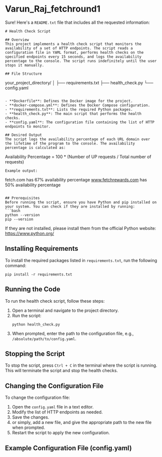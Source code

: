 # Varun_Raj_fetchround1
Sure! Here's a `README.txt` file that includes all the requested information:

```
# Health Check Script

## Overview
This project implements a health check script that monitors the availability of a set of HTTP endpoints. The script reads a configuration file in YAML format, performs health checks on the specified endpoints every 15 seconds, and logs the availability percentage to the console. The script runs indefinitely until the user stops it manually.

## File Structure
```
your_project_directory/
│
├── requirements.txt
├── health_check.py
└── config.yaml
```

- **Dockerfile**: Defines the Docker image for the project.
- **docker-compose.yml**: Defines the Docker Compose configuration.
- **requirements.txt**: Lists the required Python packages.
- **health_check.py**: The main script that performs the health checks.
- **config.yaml**: The configuration file containing the list of HTTP endpoints to monitor.

## Desired Output
The script logs the availability percentage of each URL domain over the lifetime of the program to the console. The availability percentage is calculated as:
```
Availability Percentage = 100 * (Number of UP requests / Total number of requests)
```
Example output:
```
fetch.com has 67% availability percentage
www.fetchrewards.com has 50% availability percentage
```

## Prerequisites
Before running the script, ensure you have Python and pip installed on your system. You can check if they are installed by running:
```bash
python --version
pip --version
```
If they are not installed, please install them from the official Python website: https://www.python.org/

## Installing Requirements
To install the required packages listed in `requirements.txt`, run the following command:
```
pip install -r requirements.txt
```

## Running the Code
To run the health check script, follow these steps:
1. Open a terminal and navigate to the project directory.
2. Run the script:
   ```
   python health_check.py
   ```
3. When prompted, enter the path to the configuration file, e.g., `/absolute/path/to/config.yaml`.

## Stopping the Script
To stop the script, press `Ctrl + C` in the terminal where the script is running. This will terminate the script and stop the health checks.

## Changing the Configuration File
To change the configuration file:
1. Open the `config.yaml` file in a text editor.
2. Modify the list of HTTP endpoints as needed.
3. Save the changes.
4. or simply, add a new file, and give the appropriate path to the new file when prompted. 
5. Restart the script to apply the new configuration.

## Example Configuration File (config.yaml)
```




